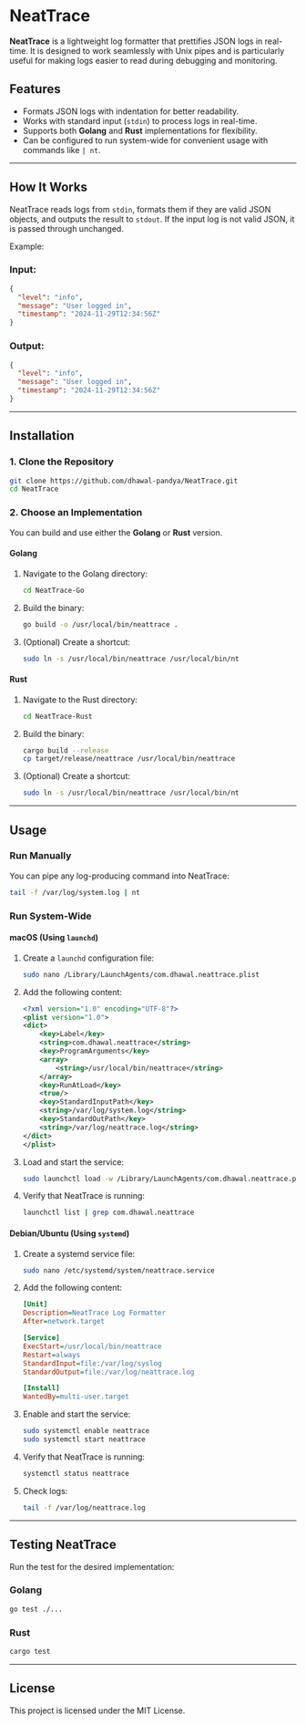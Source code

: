 # NeatTrace

**NeatTrace** is a lightweight log formatter that prettifies JSON logs in real-time. It is designed to work seamlessly with Unix pipes and is particularly useful for making logs easier to read during debugging and monitoring.

## Features

- Formats JSON logs with indentation for better readability.
- Works with standard input (`stdin`) to process logs in real-time.
- Supports both **Golang** and **Rust** implementations for flexibility.
- Can be configured to run system-wide for convenient usage with commands like `| nt`.

---

## How It Works

NeatTrace reads logs from `stdin`, formats them if they are valid JSON objects, and outputs the result to `stdout`. If the input log is not valid JSON, it is passed through unchanged.

Example:

### Input:

```json
{
  "level": "info",
  "message": "User logged in",
  "timestamp": "2024-11-29T12:34:56Z"
}
```

### Output:

```json
{
  "level": "info",
  "message": "User logged in",
  "timestamp": "2024-11-29T12:34:56Z"
}
```

---

## Installation

### 1. Clone the Repository

```bash
git clone https://github.com/dhawal-pandya/NeatTrace.git
cd NeatTrace
```

### 2. Choose an Implementation

You can build and use either the **Golang** or **Rust** version.

#### **Golang**

1. Navigate to the Golang directory:

   ```bash
   cd NeatTrace-Go
   ```

2. Build the binary:

   ```bash
   go build -o /usr/local/bin/neattrace .
   ```

3. (Optional) Create a shortcut:
   ```bash
   sudo ln -s /usr/local/bin/neattrace /usr/local/bin/nt
   ```

#### **Rust**

1. Navigate to the Rust directory:

   ```bash
   cd NeatTrace-Rust
   ```

2. Build the binary:

   ```bash
   cargo build --release
   cp target/release/neattrace /usr/local/bin/neattrace
   ```

3. (Optional) Create a shortcut:
   ```bash
   sudo ln -s /usr/local/bin/neattrace /usr/local/bin/nt
   ```

---

## Usage

### Run Manually

You can pipe any log-producing command into NeatTrace:

```bash
tail -f /var/log/system.log | nt
```

### Run System-Wide

#### **macOS** (Using `launchd`)

1. Create a `launchd` configuration file:

   ```bash
   sudo nano /Library/LaunchAgents/com.dhawal.neattrace.plist
   ```

2. Add the following content:

   ```xml
   <?xml version="1.0" encoding="UTF-8"?>
   <plist version="1.0">
   <dict>
       <key>Label</key>
       <string>com.dhawal.neattrace</string>
       <key>ProgramArguments</key>
       <array>
           <string>/usr/local/bin/neattrace</string>
       </array>
       <key>RunAtLoad</key>
       <true/>
       <key>StandardInputPath</key>
       <string>/var/log/system.log</string>
       <key>StandardOutPath</key>
       <string>/var/log/neattrace.log</string>
   </dict>
   </plist>
   ```

3. Load and start the service:

   ```bash
   sudo launchctl load -w /Library/LaunchAgents/com.dhawal.neattrace.plist
   ```

4. Verify that NeatTrace is running:
   ```bash
   launchctl list | grep com.dhawal.neattrace
   ```

#### **Debian/Ubuntu** (Using `systemd`)

1. Create a systemd service file:

   ```bash
   sudo nano /etc/systemd/system/neattrace.service
   ```

2. Add the following content:

   ```ini
   [Unit]
   Description=NeatTrace Log Formatter
   After=network.target

   [Service]
   ExecStart=/usr/local/bin/neattrace
   Restart=always
   StandardInput=file:/var/log/syslog
   StandardOutput=file:/var/log/neattrace.log

   [Install]
   WantedBy=multi-user.target
   ```

3. Enable and start the service:

   ```bash
   sudo systemctl enable neattrace
   sudo systemctl start neattrace
   ```

4. Verify that NeatTrace is running:

   ```bash
   systemctl status neattrace
   ```

5. Check logs:
   ```bash
   tail -f /var/log/neattrace.log
   ```

---

## Testing NeatTrace

Run the test for the desired implementation:

### Golang

```bash
go test ./...
```

### Rust

```bash
cargo test
```

---

## License

This project is licensed under the MIT License.
